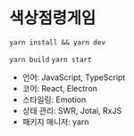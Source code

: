 # 색상점령게임

`yarn install && yarn dev`

`yarn build` `yarn start`

- 언어: JavaScript, TypeScript
- 코어: React, Electron
- 스타일링: Emotion
- 상태 관리: SWR, Jotai, RxJS
- 패키지 매니저: yarn

